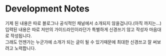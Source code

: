 # Development Notes 

기제 된 내용은 따로 블로그나 공식적인 채널에서 소개되지 않을겁니다.(아직 까지는...)<br>
입력된 내용은 따로 저만의 가이드라인이라던가 특별하게 신경쓰기 않고 작성자 마음대로 작성됩니다.<br>
그래도 언젠가는 누군가에 소개가 되는 글이 될 수 있기때문에 최대한 신경쓰고 잘 써보려고 노력합니다.